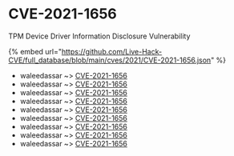# CVE-2021-1656

TPM Device Driver Information Disclosure Vulnerability

{% embed url="https://github.com/Live-Hack-CVE/full_database/blob/main/cves/2021/CVE-2021-1656.json" %}


* waleedassar ~> [CVE-2021-1656](https://www.alice-snow.ru/2021/database/cve-2021-1656/cve-2021-1656-waleedassar)
* waleedassar ~> [CVE-2021-1656](https://www.alice-snow.ru/2021/database/cve-2021-1656/cve-2021-1656-waleedassar)
* waleedassar ~> [CVE-2021-1656](https://www.alice-snow.ru/2021/database/cve-2021-1656/cve-2021-1656-waleedassar)
* waleedassar ~> [CVE-2021-1656](https://www.alice-snow.ru/2021/database/cve-2021-1656/cve-2021-1656-waleedassar)
* waleedassar ~> [CVE-2021-1656](https://www.alice-snow.ru/2021/database/cve-2021-1656/cve-2021-1656-waleedassar)
* waleedassar ~> [CVE-2021-1656](https://www.alice-snow.ru/2021/database/cve-2021-1656/cve-2021-1656-waleedassar)
* waleedassar ~> [CVE-2021-1656](https://www.alice-snow.ru/2021/database/cve-2021-1656/cve-2021-1656-waleedassar)
* waleedassar ~> [CVE-2021-1656](https://www.alice-snow.ru/2021/database/cve-2021-1656/cve-2021-1656-waleedassar)
* waleedassar ~> [CVE-2021-1656](https://www.alice-snow.ru/2021/database/cve-2021-1656/cve-2021-1656-waleedassar)